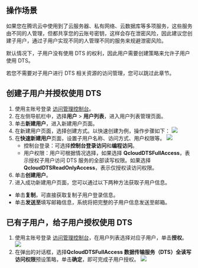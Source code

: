 
## 操作场景  
如果您在腾讯云中使用到了云服务器、私有网络、云数据库等多项服务，这些服务由不同的人管理，但都共享您的云账号密钥，这样会存在泄密风险，因此建议您创建子用户，通过子用户实现不同的人管理不同的服务来规避泄密风险。

默认情况下，子用户没有使用 DTS 的权利，因此用户需要创建策略来允许子用户使用 DTS。

若您不需要对子用户进行 DTS 相关资源的访问管理，您可以跳过此章节。

## 创建子用户并授权使用 DTS

1. 使用主账号登录 [访问管理控制台](https://console.cloud.tencent.com/cam)。
2. 在左侧导航栏中，选择**用户** > **用户列表**，进入用户列表管理页面。 
3. 单击**新建用户**，进入新建用户页面。
4. 在新建用户页面，选择创建方式。以快速创建为例，操作步骤如下：
![](https://main.qcloudimg.com/raw/2d440534f58569616876781850a85fea.png)
6. 在**快速新建用户**页面，设置子用户名称、访问方式、用户权限等。
![](https://main.qcloudimg.com/raw/c4f8ec4822377cf67d96bc7a4f44dd83.png)
   - 控制台登录：可选择**控制台登录访问**和**编程访问**。
   - 用户权限：用户可根据情况选择，如果选择 **QcloudDTSFullAccess**，表示授权子用户访问 DTS 服务的全部读写权限。如果选择 **QcloudDTSReadOnlyAccess**，表示仅授权读访问权限。
7. 单击**创建用户**。
8. 进入成功新建用户页面，您可以通过以下两种方法获取子用户信息。
  - 单击**复制**，可直接获取复制子用户登录信息。
  - 单击**发送至**填写邮箱信息，系统将把完整的子用户信息发送至邮箱。

## 已有子用户，给子用户授权使用 DTS
1. 使用主账号登录 [访问管理控制台](https://console.cloud.tencent.com/cam)，在用户列表选择对应子用户，单击**授权**。
![](https://main.qcloudimg.com/raw/aad4942744471bc4ff29c9f2f01b242d.png)
2. 在弹出的对话框，选择**QcloudDTSFullAccess 数据传输服务（DTS）全读写访问权限**预设策略，单击**确定**，即可完成子用户授权。
![](https://main.qcloudimg.com/raw/03bc84152430e6df16ced69af52a7a48.png)

